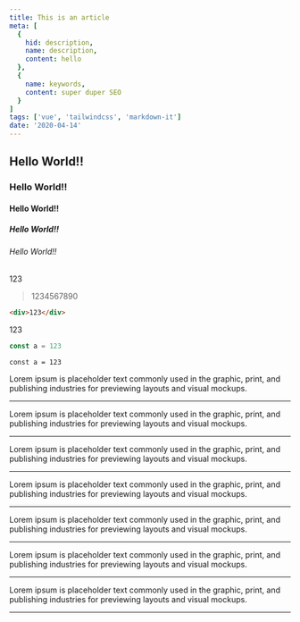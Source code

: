 ```yaml
---
title: This is an article
meta: [
  {
    hid: description,
    name: description,
    content: hello
  },
  {
    name: keywords,
    content: super duper SEO
  }
]
tags: ['vue', 'tailwindcss', 'markdown-it']
date: '2020-04-14'
---
```


## Hello World!!

### Hello World!!

#### Hello World!!

##### Hello World!!

###### Hello World!!

123

> 1234567890

```html
<div>123</div>
```

123

```js
const a = 123
```

```
const a = 123
```

Lorem ipsum is placeholder text commonly used in the graphic, print, and publishing industries for previewing layouts and visual mockups.

---

Lorem ipsum is placeholder text commonly used in the graphic, print, and publishing industries for previewing layouts and visual mockups.

---

Lorem ipsum is placeholder text commonly used in the graphic, print, and publishing industries for previewing layouts and visual mockups.

---

Lorem ipsum is placeholder text commonly used in the graphic, print, and publishing industries for previewing layouts and visual mockups.

---

Lorem ipsum is placeholder text commonly used in the graphic, print, and publishing industries for previewing layouts and visual mockups.

---

Lorem ipsum is placeholder text commonly used in the graphic, print, and publishing industries for previewing layouts and visual mockups.

---

Lorem ipsum is placeholder text commonly used in the graphic, print, and publishing industries for previewing layouts and visual mockups.

---
